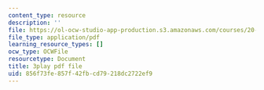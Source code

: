 ```yaml
---
content_type: resource
description: ''
file: https://ol-ocw-studio-app-production.s3.amazonaws.com/courses/20-219-becoming-the-next-bill-nye-writing-and-hosting-the-educational-show-january-iap-2015/856f73fe857f42fbcd79218dc2722ef9_rt3EMeJ0lDQ.pdf
file_type: application/pdf
learning_resource_types: []
ocw_type: OCWFile
resourcetype: Document
title: 3play pdf file
uid: 856f73fe-857f-42fb-cd79-218dc2722ef9
---
```

